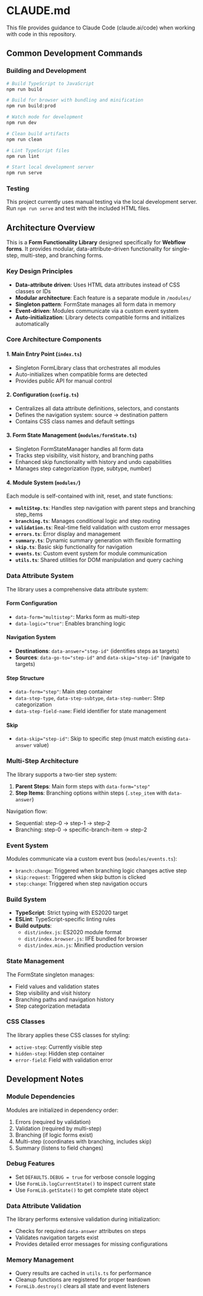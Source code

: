 # CLAUDE.md

This file provides guidance to Claude Code (claude.ai/code) when working with code in this repository.

## Common Development Commands

### Building and Development
```bash
# Build TypeScript to JavaScript
npm run build

# Build for browser with bundling and minification
npm run build:prod

# Watch mode for development
npm run dev

# Clean build artifacts
npm run clean

# Lint TypeScript files
npm run lint

# Start local development server
npm run serve
```

### Testing
This project currently uses manual testing via the local development server. Run `npm run serve` and test with the included HTML files.

## Architecture Overview

This is a **Form Functionality Library** designed specifically for **Webflow forms**. It provides modular, data-attribute-driven functionality for single-step, multi-step, and branching forms.

### Key Design Principles
- **Data-attribute driven**: Uses HTML data attributes instead of CSS classes or IDs
- **Modular architecture**: Each feature is a separate module in `/modules/`
- **Singleton pattern**: FormState manages all form data in memory
- **Event-driven**: Modules communicate via a custom event system
- **Auto-initialization**: Library detects compatible forms and initializes automatically

### Core Architecture Components

#### 1. Main Entry Point (`index.ts`)
- Singleton FormLibrary class that orchestrates all modules
- Auto-initializes when compatible forms are detected
- Provides public API for manual control

#### 2. Configuration (`config.ts`)
- Centralizes all data attribute definitions, selectors, and constants
- Defines the navigation system: source → destination pattern
- Contains CSS class names and default settings

#### 3. Form State Management (`modules/formState.ts`)
- Singleton FormStateManager handles all form data
- Tracks step visibility, visit history, and branching paths
- Enhanced skip functionality with history and undo capabilities
- Manages step categorization (type, subtype, number)

#### 4. Module System (`modules/`)
Each module is self-contained with init, reset, and state functions:

- **`multiStep.ts`**: Handles step navigation with parent steps and branching step_items
- **`branching.ts`**: Manages conditional logic and step routing
- **`validation.ts`**: Real-time field validation with custom error messages
- **`errors.ts`**: Error display and management
- **`summary.ts`**: Dynamic summary generation with flexible formatting
- **`skip.ts`**: Basic skip functionality for navigation
- **`events.ts`**: Custom event system for module communication
- **`utils.ts`**: Shared utilities for DOM manipulation and query caching

### Data Attribute System

The library uses a comprehensive data attribute system:

#### Form Configuration
- `data-form="multistep"`: Marks form as multi-step
- `data-logic="true"`: Enables branching logic

#### Navigation System
- **Destinations**: `data-answer="step-id"` (identifies steps as targets)
- **Sources**: `data-go-to="step-id"` and `data-skip="step-id"` (navigate to targets)

#### Step Structure
- `data-form="step"`: Main step container
- `data-step-type`, `data-step-subtype`, `data-step-number`: Step categorization
- `data-step-field-name`: Field identifier for state management

#### Skip
- `data-skip="step-id"`: Skip to specific step (must match existing `data-answer` value)

### Multi-Step Architecture

The library supports a two-tier step system:

1. **Parent Steps**: Main form steps with `data-form="step"`
2. **Step Items**: Branching options within steps (`.step_item` with `data-answer`)

Navigation flow:
- Sequential: step-0 → step-1 → step-2
- Branching: step-0 → specific-branch-item → step-2

### Event System

Modules communicate via a custom event bus (`modules/events.ts`):
- `branch:change`: Triggered when branching logic changes active step
- `skip:request`: Triggered when skip button is clicked
- `step:change`: Triggered when step navigation occurs

### Build System

- **TypeScript**: Strict typing with ES2020 target
- **ESLint**: TypeScript-specific linting rules
- **Build outputs**: 
  - `dist/index.js`: ES2020 module format
  - `dist/index.browser.js`: IIFE bundled for browser
  - `dist/index.min.js`: Minified production version

### State Management

The FormState singleton manages:
- Field values and validation states
- Step visibility and visit history
- Branching paths and navigation history
- Step categorization metadata

### CSS Classes

The library applies these CSS classes for styling:
- `active-step`: Currently visible step
- `hidden-step`: Hidden step container
- `error-field`: Field with validation error

## Development Notes

### Module Dependencies
Modules are initialized in dependency order:
1. Errors (required by validation)
2. Validation (required by multi-step)
3. Branching (if logic forms exist)
4. Multi-step (coordinates with branching, includes skip)
5. Summary (listens to field changes)

### Debug Features
- Set `DEFAULTS.DEBUG = true` for verbose console logging
- Use `FormLib.logCurrentState()` to inspect current state
- Use `FormLib.getState()` to get complete state object

### Data Attribute Validation
The library performs extensive validation during initialization:
- Checks for required `data-answer` attributes on steps
- Validates navigation targets exist
- Provides detailed error messages for missing configurations

### Memory Management
- Query results are cached in `utils.ts` for performance
- Cleanup functions are registered for proper teardown
- `FormLib.destroy()` clears all state and event listeners